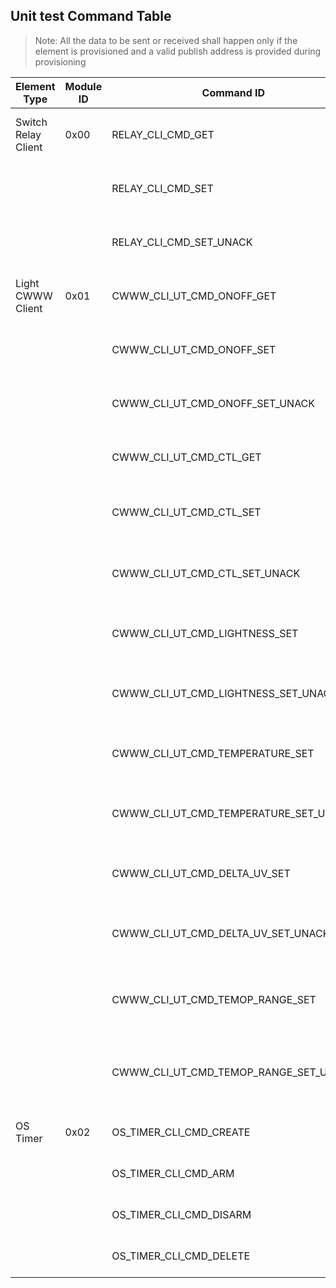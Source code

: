 ## Unit test Command Table

> Note: All the data to be sent or received shall happen only if the element is provisioned and a valid publish address is provided during provisioning

| Element Type        | Module ID | Command ID                            |        | UT Command                                               | Description                                                     | Status |
| ------------------- | --------- | ------------------------------------- | ------ | -------------------------------------------------------- | --------------------------------------------------------------- | ------ |
| Switch Relay Client | 0x00      | RELAY_CLI_CMD_GET                     | (0x00) | ut 0 0 1  `[el_id]`                                      | Send Relay ONOFF GET msg to element_id                          | `FAIL` |
|                     |           | RELAY_CLI_CMD_SET                     | (0x01) | ut 0 1 1  `[el_id]`                                      | Send Relay ONOFF SET msg to element_id                          | PASS   |
|                     |           | RELAY_CLI_CMD_SET_UNACK               | (0x02) | ut 0 2 1  `[el_id]`                                      | Send Relay ONOFF SET UNACK msg to element_id                    | PASS   |
| Light CWWW Client   | 0x01      | CWWW_CLI_UT_CMD_ONOFF_GET             | (0x00) | ut 1 0 1  `[el_id]`                                      | Send CWWW ONOFF GET msg to element_id                           | `FAIL` |
|                     |           | CWWW_CLI_UT_CMD_ONOFF_SET             | (0x01) | ut 1 1 1  `[el_id]`                                      | Send CWWW ONOFF SET msg to element_id                           | PASS   |
|                     |           | CWWW_CLI_UT_CMD_ONOFF_SET_UNACK       | (0x02) | ut 1 2 1  `[el_id]`                                      | Send CWWW ONOFF SET UNACK msg to element_id                     | PASS   |
|                     |           | CWWW_CLI_UT_CMD_CTL_GET               | (0x03) | ut 1 3 1  `[el_id]`                                      | Send CWWW CTL GET Command to element_id                         | `FAIL` |
|                     |           | CWWW_CLI_UT_CMD_CTL_SET               | (0x04) | ut 1 4 4  `[el_id]` `[temp]` `[brightness]` `[delta_uv]` | Send CWWW CTL SET Command to element_id                         | PASS   |
|                     |           | CWWW_CLI_UT_CMD_CTL_SET_UNACK         | (0x05) | ut 1 5 4  `[el_id]` `[temp]` `[brightness]` `[delta_uv]` | Send CWWW CTL SET UNACK Command to element_id                   | PASS   |
|                     |           | CWWW_CLI_UT_CMD_LIGHTNESS_SET         | (0x06) | ut 1 6 2  `[el_id]` `[brigntness]`                       | Send CWWW LIGHTNESS SET Command to element_id                   | PASS   |
|                     |           | CWWW_CLI_UT_CMD_LIGHTNESS_SET_UNACK   | (0x07) | ut 1 7 2  `[el_id]` `[brigntness]`                       | Send CWWW LIGHTNESS SET UNACK Command to element_id             | PASS   |
|                     |           | CWWW_CLI_UT_CMD_TEMPERATURE_SET       | (0x08) | ut 1 8 2  `[el_id]` `[temperature]`                      | Send CWWW TEMPERATURE SET Command to element_id                 | PASS   |
|                     |           | CWWW_CLI_UT_CMD_TEMPERATURE_SET_UNACK | (0x09) | ut 1 9 2  `[el_id]` `[temperature]`                      | Send CWWW TEMPERATURE SET UNACK Command to element_id           | PASS   |
|                     |           | CWWW_CLI_UT_CMD_DELTA_UV_SET          | (0x0A) | ut 1 10 2 `[el_id]` `[delta_uv]`                         | Send CWWW DELTA UV SET Command to element_id                    | PASS   |
|                     |           | CWWW_CLI_UT_CMD_DELTA_UV_SET_UNACK    | (0x0B) | ut 1 11 2 `[el_id]` `[delta_uv]`                         | Send CWWW DELTA UV SET UNACK Command to element_id              | PASS   |
|                     |           | CWWW_CLI_UT_CMD_TEMOP_RANGE_SET       | (0x0C) | ut 1 12 3 `[el_id]` `[min]` `[max]`                      | Send CWWW TEMPERATURE RANGE SET for target publish server       | PASS   |
|                     |           | CWWW_CLI_UT_CMD_TEMOP_RANGE_SET_UNACK | (0x0D) | ut 1 13 3 `[el_id]` `[min]` `[max]`                      | Send CWWW TEMPERATURE RANGE SET UNACK for target publish server | PASS   |
| OS Timer            | 0x02      | OS_TIMER_CLI_CMD_CREATE               | (0x00) | ut 2 0 2 `[period_ms]` `[reload]`                        | Initiallise Unit Test OS Timer Instance                         | PASS   |
|                     |           | OS_TIMER_CLI_CMD_ARM                  | (0x01) | ut 2 1 0                                                 | Arm Unit Test OS Timer Instance                                 | PASS   |
|                     |           | OS_TIMER_CLI_CMD_DISARM               | (0x02) | ut 2 2 0                                                 | Disarm Unit Test OS Timer Instance                              | PASS   |
|                     |           | OS_TIMER_CLI_CMD_DELETE               | (0x03) | ut 2 3 0                                                 | Delete Unit Test OS Timer Instance                              | PASS   |
